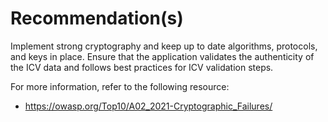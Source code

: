 # Recommendation(s)

Implement strong cryptography and keep up to date algorithms, protocols, and keys in place. Ensure that the application validates the authenticity of the ICV data and follows best practices for ICV validation steps.

For more information, refer to the following resource:

- <https://owasp.org/Top10/A02_2021-Cryptographic_Failures/>
